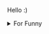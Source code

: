 

Hello :)  <details>

<summary>For Funny</summary>




<!--START_SECTION:waka-->
![Code Time](http://img.shields.io/badge/Code%20Time-104%20hrs%2056%20mins-blue)

![Profile Views](http://img.shields.io/badge/Profile%20Views-9-blue)

**🐱 My GitHub Data** 

> 🏆 444 Contributions in the Year 2022
 > 
> 📦 74.3 kB Used in GitHub's Storage 
 > 
> 💼 Opted to Hire
 > 
> 📜 46 Public Repositories 
 > 
> 🔑 0 Private Repositories  
 > 
**I'm a Night 🦉** 

```text
🌞 Morning    62 commits     ███░░░░░░░░░░░░░░░░░░░░░░   15.01% 
🌆 Daytime    136 commits    ████████░░░░░░░░░░░░░░░░░   32.93% 
🌃 Evening    105 commits    ██████░░░░░░░░░░░░░░░░░░░   25.42% 
🌙 Night      110 commits    ██████░░░░░░░░░░░░░░░░░░░   26.63%

```
📅 **I'm Most Productive on Friday** 

```text
Monday       74 commits     ████░░░░░░░░░░░░░░░░░░░░░   17.92% 
Tuesday      41 commits     ██░░░░░░░░░░░░░░░░░░░░░░░   9.93% 
Wednesday    60 commits     ███░░░░░░░░░░░░░░░░░░░░░░   14.53% 
Thursday     61 commits     ███░░░░░░░░░░░░░░░░░░░░░░   14.77% 
Friday       84 commits     █████░░░░░░░░░░░░░░░░░░░░   20.34% 
Saturday     43 commits     ██░░░░░░░░░░░░░░░░░░░░░░░   10.41% 
Sunday       50 commits     ███░░░░░░░░░░░░░░░░░░░░░░   12.11%

```


📊 **This Week I Spent My Time On** 

```text
⌚︎ Time Zone: Europe/Istanbul

💬 Programming Languages: 
CSS                      2 hrs 22 mins       █████████████░░░░░░░░░░░░   52.58% 
JavaScript               52 mins             ████░░░░░░░░░░░░░░░░░░░░░   19.49% 
HTML                     43 mins             ████░░░░░░░░░░░░░░░░░░░░░   16.24% 
JSON                     13 mins             █░░░░░░░░░░░░░░░░░░░░░░░░   4.89% 
Markdown                 7 mins              ░░░░░░░░░░░░░░░░░░░░░░░░░   2.85%

🐱‍💻 Projects: 
Sunnyside-Landing-Page   3 hrs 25 mins       ███████████████████░░░░░░   76.26% 
board                    35 mins             ███░░░░░░░░░░░░░░░░░░░░░░   13.07% 
bulletin-board           12 mins             █░░░░░░░░░░░░░░░░░░░░░░░░   4.64% 
cv-for-job               11 mins             █░░░░░░░░░░░░░░░░░░░░░░░░   4.31% 
halid.dev                4 mins              ░░░░░░░░░░░░░░░░░░░░░░░░░   1.72%

```

**I Mostly Code in JavaScript** 

```text
JavaScript               17 repos            ███████████░░░░░░░░░░░░░░   44.74% 
HTML                     8 repos             █████░░░░░░░░░░░░░░░░░░░░   21.05% 
CSS                      6 repos             ████░░░░░░░░░░░░░░░░░░░░░   15.79% 
Swift                    5 repos             ███░░░░░░░░░░░░░░░░░░░░░░   13.16% 
SCSS                     1 repo              ░░░░░░░░░░░░░░░░░░░░░░░░░   2.63%

```



 Last Updated on 06/08/2022 18:47:53 UTC
<!--END_SECTION:waka-->

</details>
